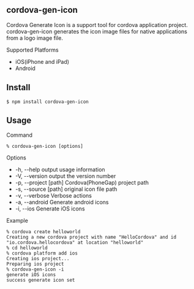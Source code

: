 cordova-gen-icon
-----------------------------------------------------------------------------
Cordova Generate Icon is a support tool for cordova application project.
cordova-gen-icon generates the icon image files for native applications from a logo image file.

Supported Platforms

* iOS(iPhone and iPad)
* Android

Install
-----------------------------------------------------------------------------

    $ npm install cordova-gen-icon

Usage
-----------------------------------------------------------------------------

Command

    % cordova-gen-icon [options]

Options

* -h, --help            output usage information
* -V, --version         output the version number
* -p, --project [path]  Cordova(PhoneGap) project path
* -s, --source [path]   original icon file path
* -v, --verbose         Verbose actions
* -a, --android         Generate android icons
* -i, --ios             Generate iOS icons

Example

    % cordova create helloworld
    Creating a new cordova project with name "HelloCordova" and id "io.cordova.hellocordova" at location "helloworld"
    % cd helloworld 
    % cordova platform add ios
    Creating ios project...
    Preparing ios project
    % cordova-gen-icon -i
    generate iOS icons
    success generate icon set

